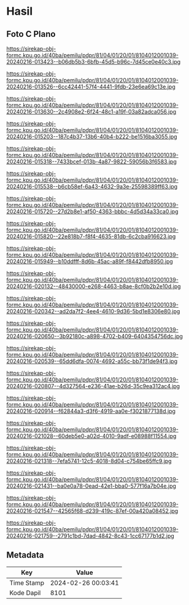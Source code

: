 # Hasil

## Foto C Plano

https://sirekap-obj-formc.kpu.go.id/40ba/pemilu/pdpr/81/04/01/20/01/8104012001039-20240216-013423--b06db5b3-6bfb-45d5-b96c-7d45ce0e40c3.jpg

https://sirekap-obj-formc.kpu.go.id/40ba/pemilu/pdpr/81/04/01/20/01/8104012001039-20240216-013526--6cc42441-57f4-4441-9fdb-23e6ea69c13e.jpg

https://sirekap-obj-formc.kpu.go.id/40ba/pemilu/pdpr/81/04/01/20/01/8104012001039-20240216-013630--2c4908e2-6f24-48c1-a19f-03a82adca056.jpg

https://sirekap-obj-formc.kpu.go.id/40ba/pemilu/pdpr/81/04/01/20/01/8104012001039-20240216-015203--187c4b37-13b6-40b4-b222-be1516ba3055.jpg

https://sirekap-obj-formc.kpu.go.id/40ba/pemilu/pdpr/81/04/01/20/01/8104012001039-20240216-015318--7433bcef-013b-4a87-9822-59056b3f6583.jpg

https://sirekap-obj-formc.kpu.go.id/40ba/pemilu/pdpr/81/04/01/20/01/8104012001039-20240216-015538--b6cb58ef-6a43-4632-9a3e-25598389ff63.jpg

https://sirekap-obj-formc.kpu.go.id/40ba/pemilu/pdpr/81/04/01/20/01/8104012001039-20240216-015720--27d2b8e1-af50-4363-bbbc-4d5d34a33ca0.jpg

https://sirekap-obj-formc.kpu.go.id/40ba/pemilu/pdpr/81/04/01/20/01/8104012001039-20240216-015820--22e818b7-f8f4-4635-81db-6c2cba916623.jpg

https://sirekap-obj-formc.kpu.go.id/40ba/pemilu/pdpr/81/04/01/20/01/8104012001039-20240216-015949--b10ddfff-8d6b-45ac-a89f-f8442dfb8950.jpg

https://sirekap-obj-formc.kpu.go.id/40ba/pemilu/pdpr/81/04/01/20/01/8104012001039-20240216-020132--48430000-e268-4463-b8ae-8cf0b2b2e10d.jpg

https://sirekap-obj-formc.kpu.go.id/40ba/pemilu/pdpr/81/04/01/20/01/8104012001039-20240216-020342--ad2da7f2-4ee4-4610-9d36-5bd1e8306e80.jpg

https://sirekap-obj-formc.kpu.go.id/40ba/pemilu/pdpr/81/04/01/20/01/8104012001039-20240216-020650--3b92180c-a898-4702-b409-6404354756dc.jpg

https://sirekap-obj-formc.kpu.go.id/40ba/pemilu/pdpr/81/04/01/20/01/8104012001039-20240216-020539--65dd6dfa-0074-4692-a55c-bb73f1de94f3.jpg

https://sirekap-obj-formc.kpu.go.id/40ba/pemilu/pdpr/81/04/01/20/01/8104012001039-20240216-020807--4d327564-e236-41ae-b26d-35c9ea312ac4.jpg

https://sirekap-obj-formc.kpu.go.id/40ba/pemilu/pdpr/81/04/01/20/01/8104012001039-20240216-020914--f62844a3-d3f6-4919-aa0e-f3021877138d.jpg

https://sirekap-obj-formc.kpu.go.id/40ba/pemilu/pdpr/81/04/01/20/01/8104012001039-20240216-021028--60deb5e0-a02d-4010-9adf-e08988f11554.jpg

https://sirekap-obj-formc.kpu.go.id/40ba/pemilu/pdpr/81/04/01/20/01/8104012001039-20240216-021318--7efa5741-12c5-4018-8d04-c754be65ffc9.jpg

https://sirekap-obj-formc.kpu.go.id/40ba/pemilu/pdpr/81/04/01/20/01/8104012001039-20240216-021431--ba0e0a78-0ead-42e1-bba0-577f16a7b04e.jpg

https://sirekap-obj-formc.kpu.go.id/40ba/pemilu/pdpr/81/04/01/20/01/8104012001039-20240216-021547--42565f68-d239-419c-87ef-00a420a08452.jpg

https://sirekap-obj-formc.kpu.go.id/40ba/pemilu/pdpr/81/04/01/20/01/8104012001039-20240216-021759--2791c1bd-7dad-4842-8c43-1cc67177b1d2.jpg


## Metadata

| Key        | Value               |
| ---------- | ------------------- |
| Time Stamp | 2024-02-26 00:03:41 |
| Kode Dapil | 8101                |



